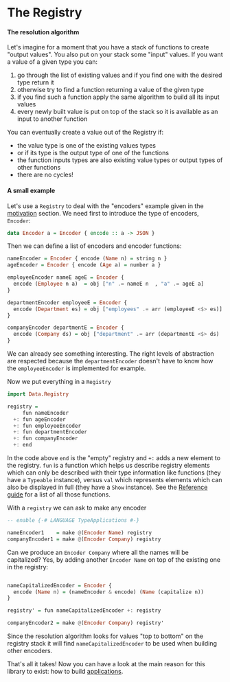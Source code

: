 # The Registry

#### The resolution algorithm

Let's imagine for a moment that you have a stack of functions to create "output values". You also put on your stack some "input" values. If you want a value of a given type you can:

 1. go through the list of existing values and if you find one with the desired type return it
 1. otherwise try to find a function returning a value of the given type
 1. if you find such a function apply the same algorithm to build all its input values
 1. every newly built value is put on top of the stack so it is available as an input to another function

You can eventually create a value out of the Registry if:

 - the value type is one of the existing values types
 - or if its type is the output type of one of the functions
 - the function inputs types are also existing value types or output types of other functions
 - there are no cycles!

#### A small example

Let's use a `Registry` to deal with the "encoders" example given in the [motivation](./motivation.md) section. We need first to introduce the type of encoders, `Encoder`:

```haskell
data Encoder a = Encoder { encode :: a -> JSON }
```

Then we can define a list of encoders and encoder functions:

```haskell
nameEncoder = Encoder { encode (Name n) = string n }
ageEncoder = Encoder { encode (Age a) = number a }

employeeEncoder nameE ageE = Encoder {
  encode (Employee n a)  = obj ["n" .= nameE n  , "a" .= ageE a]
}

departmentEncoder employeeE = Encoder {
  encode (Department es) = obj ["employees" .= arr (employeeE <$> es)]
}

companyEncoder departmentE = Encoder {
  encode (Company ds) = obj ["department" .= arr (departmentE <$> ds)
}
```

We can already see something interesting. The right levels of abstraction are respected because the `departmentEncoder` doesn't have to know how the `employeeEncoder` is implemented for example.

Now we put everything in a `Registry`
```haskell
import Data.Registry

registry =
     fun nameEncoder
  +: fun ageEncoder
  +: fun employeeEncoder
  +: fun departmentEncoder
  +: fun companyEncoder
  +: end
```

In the code above `end` is the "empty" registry and `+:` adds a new element to the registry. `fun` is a function which helps us describe registry elements which can only be described with their type information like functions (they have a `Typeable` instance), versus `val` which represents elements which can also be displayed in full (they have a `Show` instance). See the [Reference guide](./reference.md) for a list of all those functions.

With a `registry` we can ask to make any encoder
```haskell
-- enable {-# LANGUAGE TypeApplications #-}

nameEncoder1    = make @(Encoder Name) registry
companyEncoder1 = make @(Encoder Company) registry
```

Can we produce an `Encoder Company` where all the names will be capitalized? Yes, by adding another `Encoder Name` on top of the existing one in the registry:
```haskell

nameCapitalizedEncoder = Encoder {
  encode (Name n) = (nameEncoder & encode) (Name (capitalize n))
}

registry' = fun nameCapitalizedEncoder +: registry

companyEncoder2 = make @(Encoder Company) registry'
```

Since the resolution algorithm looks for values "top to bottom" on the registry stack it will find `nameCapitalizedEncoder` to be used when building other encoders.

That's all it takes! Now you can have a look at the main reason for this library to exist: how to build [applications](./applications.md).
